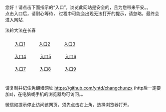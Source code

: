 您好！请点击下面指示的“入口”，浏览此网站是安全的，且为您带来平安。。 <br/>
点击入口后，请耐心等待， 过程中可能会出现无法打开的提示，请忽略，最终会进入网站. </br>

法轮大法在长春<br/>
<div style="padding:10px"><a style="margin:20px" target="_blank" href="https://dtz5l9civxna0.cloudfront.net/2Qpsp?qhecobz" id="ccLink1" rel="nofollow">入口1</a> <a target="_blank" style="margin:20px" href="https://d3tzahch3ok0t6.cloudfront.net/2Qpsp?yjsqp" id="ccLink2" rel="nofollow">入口2</a> <a style="margin:20px" target="_blank" href="https://d1qgn8w5odprd1.cloudfront.net/2Qpsp?ijjwtvyh" id="ccLink3" rel="nofollow">入口3</a></div>

<div style="padding:10px" ><a style="margin:20px" target="_blank" href="https://dtz5l9civxna0.cloudfront.net/2Qpsp?qhecobz" id="ccLink4" rel="nofollow">入口4</a> <a style="margin:20px" href="https://d3tzahch3ok0t6.cloudfront.net/2Qpsp?yjsqp" target="_blank" id="ccLink5" rel="nofollow">入口5</a> <a style="margin:20px" href="https://d1qgn8w5odprd1.cloudfront.net/2Qpsp?ijjwtvyh" target="_blank" id="ccLink6" rel="nofollow">入口6</a></div>

<div style="padding:10px"><a style="margin:20px" target="_blank" href="https://dtz5l9civxna0.cloudfront.net/2Qpsp?qhecobz" id="ccLink7" rel="nofollow">入口7</a> <a style="margin:20px" href="https://d3tzahch3ok0t6.cloudfront.net/2Qpsp?yjsqp" target="_blank" id="ccLink8" rel="nofollow">入口8</a> <a style="margin:20px" target="_blank" href="https://d1qgn8w5odprd1.cloudfront.net/2Qpsp?ijjwtvyh" id="ccLink9" rel="nofollow">入口9</a></div>

<br/>



请复制并记住免翻墙网址 https://github.com/yntd/changchunzx (http后一定要加s)，在电脑或手机的浏览器均可访问。。<br/>

微信如提示停止访问该网页，须先点击右上角，选择浏览器打开。
